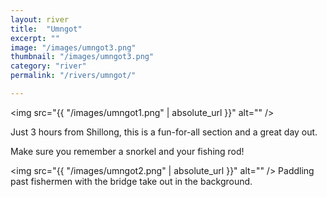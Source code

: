 ```yaml
---
layout: river
title:  "Umngot"
excerpt: ""
image: "/images/umngot3.png"
thumbnail: "/images/umngot3.png"
category: "river"
permalink: "/rivers/umngot/"

---
```


<span class="image fit"><img src="{{ "/images/umngot1.png" | absolute_url }}" alt="" /></span>

Just 3 hours from Shillong, this is a fun-for-all section and a great day out.

Make sure you remember a snorkel and your fishing rod!


<span class="image fit"><img src="{{ "/images/umngot2.png" | absolute_url }}" alt="" /></span>
Paddling past fishermen with the bridge take out in the background.


